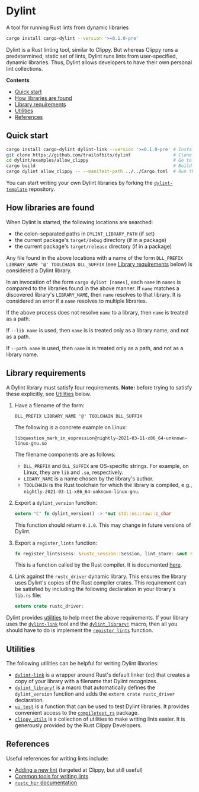 # Dylint

A tool for running Rust lints from dynamic libraries

```sh
cargo install cargo-dylint --version '>=0.1.0-pre'
```

Dylint is a Rust linting tool, similar to Clippy. But whereas Clippy runs a predetermined, static set of lints, Dylint runs lints from user-specified, dynamic libraries. Thus, Dylint allows developers to have their own personal lint collections.

**Contents**

* [Quick start](#quick-start)
* [How libraries are found](#how-libraries-are-found)
* [Library requirements](#library-requirements)
* [Utilities](#utilities)
* [References](#references)

## Quick start

```sh
cargo install cargo-dylint dylint-link --version '>=0.1.0-pre' # Install cargo-dylint and dylint-link
git clone https://github.com/trailofbits/dylint                # Clone the Dylint repository
cd dylint/examples/allow_clippy                                # Go to one of the example lint libraries
cargo build                                                    # Build the library
cargo dylint allow_clippy -- --manifest-path ../../Cargo.toml  # Run the library's lint on the Dylint source code
```

You can start writing your own Dylint libraries by forking the [`dylint-template`](https://github.com/trailofbits/dylint-template) repository.

## How libraries are found

When Dylint is started, the following locations are searched:

* the colon-separated paths in `DYLINT_LIBRARY_PATH` (if set)
* the current package's `target/debug` directory (if in a package)
* the current package's `target/release` directory (if in a package)

Any file found in the above locations with a name of the form `DLL_PREFIX LIBRARY_NAME '@' TOOLCHAIN DLL_SUFFIX` (see [Library requirements](#library-requirements) below) is considered a Dylint library.

In an invocation of the form `cargo dylint [names]`, each `name` in `names` is compared to the libraries found in the above manner. If `name` matches a discovered library's `LIBRARY_NAME`, then `name` resolves to that library. It is considered an error if a `name` resolves to multiple libraries.

If the above process does not resolve `name` to a library, then `name` is treated as a path.

If `--lib name` is used, then `name` is is treated only as a library name, and not as a path.

If `--path name` is used, then `name` is is treated only as a path, and not as a library name.

## Library requirements

A Dylint library must satisfy four requirements. **Note:** before trying to satisfy these explicitly, see [Utilities](#utilities) below.

1. Have a filename of the form:
    ```
    DLL_PREFIX LIBRARY_NAME '@' TOOLCHAIN DLL_SUFFIX
    ```
    The following is a concrete example on Linux:
    ```
    libquestion_mark_in_expression@nightly-2021-03-11-x86_64-unknown-linux-gnu.so
    ```
    The filename components are as follows:
    * `DLL_PREFIX` and `DLL_SUFFIX` are OS-specific strings. For example, on Linux, they are `lib` and `.so`, respectively.
    * `LIBARY_NAME` is a name chosen by the library's author.
    * `TOOLCHAIN` is the Rust toolchain for which the library is compiled, e.g., `nightly-2021-03-11-x86_64-unknown-linux-gnu`.

2. Export a `dylint_version` function:
    ```rust
    extern "C" fn dylint_version() -> *mut std::os::raw::c_char
    ```
    This function should return `0.1.0`. This may change in future versions of Dylint.

3. Export a `register_lints` function:
    ```rust
    fn register_lints(sess: &rustc_session::Session, lint_store: &mut rustc_lint::LintStore)
    ```
    This is a function called by the Rust compiler. It is documented [here](https://doc.rust-lang.org/stable/nightly-rustc/rustc_interface/interface/struct.Config.html#structfield.register_lints).

4. Link against the `rustc_driver` dynamic library. This ensures the library uses Dylint's copies of the Rust compiler crates. This requirement can be satisfied by including the following declaration in your library's `lib.rs` file:
    ```rust
    extern crate rustc_driver;
    ```

Dylint provides [utilities](#utilities) to help meet the above requirements. If your library uses the [`dylint-link`](./dylint-link) tool and the [`dylint_library!`](./utils/linting) macro, then all you should have to do is implement the [`register_lints`](https://doc.rust-lang.org/stable/nightly-rustc/rustc_interface/interface/struct.Config.html#structfield.register_lints) function.

## Utilities

The following utilities can be helpful for writing Dylint libraries:

* [`dylint-link`](./dylint-link) is a wrapper around Rust's default linker (`cc`) that creates a copy of your library with a filename that Dylint recognizes.
* [`dylint_library!`](./utils/linting) is a macro that automatically defines the `dylint_version` function and adds the `extern crate rustc_driver` declaration.
* [`ui_test`](./utils/testing) is a function that can be used to test Dylint libraries. It provides convenient access to the [`compiletest_rs`](https://github.com/Manishearth/compiletest-rs) package.
* [`clippy_utils`](https://github.com/rust-lang/rust-clippy/tree/master/clippy_utils) is a collection of utilities to make writing lints easier. It is generously provided by the Rust Clippy Developers.

## References

Useful references for writing lints include:

* [Adding a new lint](https://github.com/rust-lang/rust-clippy/blob/master/doc/adding_lints.md) (targeted at Clippy, but still useful)
* [Common tools for writing lints](https://github.com/rust-lang/rust-clippy/blob/master/doc/common_tools_writing_lints.md)
* [`rustc_hir` documentation](https://doc.rust-lang.org/stable/nightly-rustc/rustc_hir/index.html)
